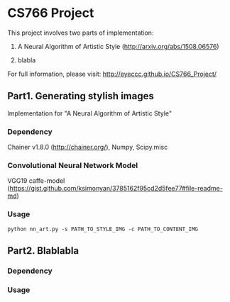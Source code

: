 # CS766 Project

This project involves two parts of implementation: 

1. A Neural Algorithm of Artistic Style (http://arxiv.org/abs/1508.06576)

2. blabla

For full information, please visit: http://eyeccc.github.io/CS766_Project/

## Part1. Generating stylish images 

Implementation for "A Neural Algorithm of Artistic Style"

### Dependency

Chainer v1.8.0 (http://chainer.org/), Numpy, Scipy.misc

### Convolutional Neural Network Model

VGG19 caffe-model (https://gist.github.com/ksimonyan/3785162f95cd2d5fee77#file-readme-md)

### Usage

```
python nn_art.py -s PATH_TO_STYLE_IMG -c PATH_TO_CONTENT_IMG
```

## Part2. Blablabla

### Dependency

### Usage
